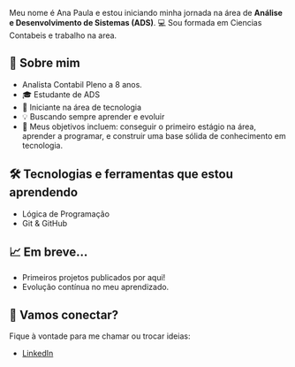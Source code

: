 

Meu nome é Ana Paula e estou iniciando minha jornada na área de **Análise e Desenvolvimento de Sistemas (ADS)**. 💻
Sou formada em Ciencias Contabeis e trabalho na area.

## 🚀 Sobre mim

-   Analista Contabil Pleno a 8 anos.
- 🎓 Estudante de ADS
- 👶 Iniciante na área de tecnologia
- 💡 Buscando sempre aprender e evoluir
- 🌱 Meus objetivos incluem: conseguir o primeiro estágio na área, aprender a programar, e construir uma base sólida de conhecimento em tecnologia.

## 🛠️ Tecnologias e ferramentas que estou aprendendo

- Lógica de Programação
- Git & GitHub

## 📈 Em breve...

- Primeiros projetos publicados por aqui!
- Evolução contínua no meu aprendizado.


## 🤝 Vamos conectar?

Fique à vontade para me chamar ou trocar ideias:

- [LinkedIn](https://www.linkedin.com/in/ana-paula-bastos-1b8a13128?utm_source=share&utm_campaign=share_via&utm_content=profile&utm_medium=ios_app)


